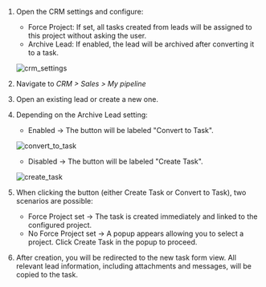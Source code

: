 1. Open the CRM settings and configure:
    - Force Project: If set, all tasks created from leads will be assigned to this project without asking the user.
    - Archive Lead: If enabled, the lead will be archived after converting it to a task.

    ![crm_settings](../static/description/crm_settings.png)

2. Navigate to *CRM \> Sales \> My pipeline*
3. Open an existing lead or create a new one.
4. Depending on the Archive Lead setting:
    - Enabled → The button will be labeled "Convert to Task".

    ![convert_to_task](../static/description/convert_to_task.png)

    - Disabled → The button will be labeled "Create Task".

    ![create_task](../static/description/create_task.png)

5. When clicking the button (either Create Task or Convert to Task), two scenarios are possible:
    - Force Project set → The task is created immediately and linked to the configured project.
    - No Force Project set → A popup appears allowing you to select a project.
Click Create Task in the popup to proceed.

6. After creation, you will be redirected to the new task form view.
All relevant lead information, including attachments and messages, will be copied to the task.
